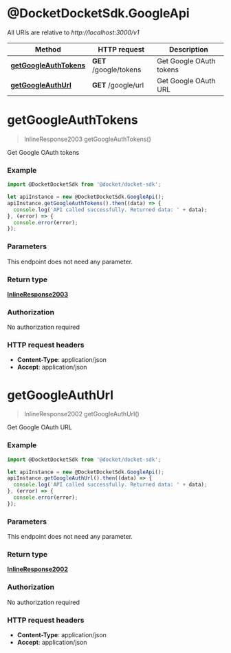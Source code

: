 # @DocketDocketSdk.GoogleApi

All URIs are relative to *http://localhost:3000/v1*

Method | HTTP request | Description
------------- | ------------- | -------------
[**getGoogleAuthTokens**](GoogleApi.md#getGoogleAuthTokens) | **GET** /google/tokens | Get Google OAuth tokens
[**getGoogleAuthUrl**](GoogleApi.md#getGoogleAuthUrl) | **GET** /google/url | Get Google OAuth URL


<a name="getGoogleAuthTokens"></a>
# **getGoogleAuthTokens**
> InlineResponse2003 getGoogleAuthTokens()

Get Google OAuth tokens



### Example
```javascript
import @DocketDocketSdk from '@docket/docket-sdk';

let apiInstance = new @DocketDocketSdk.GoogleApi();
apiInstance.getGoogleAuthTokens().then((data) => {
  console.log('API called successfully. Returned data: ' + data);
}, (error) => {
  console.error(error);
});

```

### Parameters
This endpoint does not need any parameter.

### Return type

[**InlineResponse2003**](InlineResponse2003.md)

### Authorization

No authorization required

### HTTP request headers

 - **Content-Type**: application/json
 - **Accept**: application/json

<a name="getGoogleAuthUrl"></a>
# **getGoogleAuthUrl**
> InlineResponse2002 getGoogleAuthUrl()

Get Google OAuth URL



### Example
```javascript
import @DocketDocketSdk from '@docket/docket-sdk';

let apiInstance = new @DocketDocketSdk.GoogleApi();
apiInstance.getGoogleAuthUrl().then((data) => {
  console.log('API called successfully. Returned data: ' + data);
}, (error) => {
  console.error(error);
});

```

### Parameters
This endpoint does not need any parameter.

### Return type

[**InlineResponse2002**](InlineResponse2002.md)

### Authorization

No authorization required

### HTTP request headers

 - **Content-Type**: application/json
 - **Accept**: application/json

